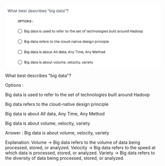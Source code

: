 ![alt text](image.png)

What best describes "big data"?

Options :

Big data is used to refer to the set of technologies built around Hadoop

Big data refers to the cloud-native design principle

Big data is about All data, Any Time, Any Method

Big data is about volume, velocity, variety

Answer : Big data is about volume, velocity, variety

Explanation:
Volume → Big data refers to the volume of data being processed, stored, or analyzed.
Velocity → Big data refers to the speed at which data is processed, stored, or analyzed.
Variety → Big data refers to the diversity of data being processed, stored, or analyzed.
